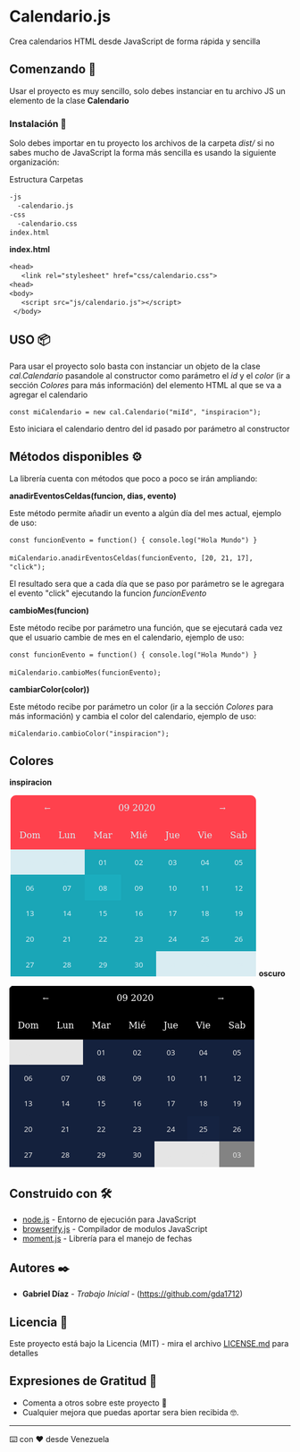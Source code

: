 # Calendario.js

Crea calendarios HTML desde JavaScript de forma rápida y sencilla

## Comenzando 🚀

Usar el proyecto es muy sencillo, solo debes instanciar en tu archivo JS un elemento de la clase **Calendario**


### Instalación 🔧

Solo debes importar en tu proyecto los archivos de la carpeta *dist/* si no sabes mucho de JavaScript la forma más sencilla es usando la siguiente organización:

Estructura Carpetas
```
-js
  -calendario.js
-css
  -calendario.css
index.html
```

 **index.html**
 ```
 <head>
    <link rel="stylesheet" href="css/calendario.css">
 <head>
 <body>
    <script src="js/calendario.js"></script>
  </body>
 ```


## USO 📦

Para usar el proyecto solo basta con instanciar un objeto de la clase *cal.Calendario* pasandole al constructor como parámetro el *id* y el *color* (ir a sección *Colores* para más información) del elemento HTML al que se va a agregar el calendario

```
const miCalendario = new cal.Calendario("miId", "inspiracion");
```

Esto iniciara el calendario dentro del id pasado por parámetro al constructor

## Métodos disponibles ⚙️

La librería cuenta con métodos que poco a poco se irán ampliando:

**anadirEventosCeldas(funcion, dias, evento)**

Este método permite añadir un evento a algún día del mes actual, ejemplo de uso:

```
const funcionEvento = function() { console.log("Hola Mundo") }

miCalendario.anadirEventosCeldas(funcionEvento, [20, 21, 17], "click");
```

El resultado sera que a cada día que se paso por parámetro se le agregara el evento "click" ejecutando la funcion *funcionEvento*

**cambioMes(funcion)**

Este método recibe por parámetro una función, que se ejecutará cada vez que el usuario cambie de mes en el calendario, ejemplo de uso:

```
const funcionEvento = function() { console.log("Hola Mundo") }

miCalendario.cambioMes(funcionEvento);
```

**cambiarColor(color))**

Este método recibe por parámetro un color (ir a la sección *Colores* para más información) y cambia el color del calendario, ejemplo de uso:

```
miCalendario.cambioColor("inspiracion");
```

## Colores


**inspiracion**

![inspiracion](https://raw.githubusercontent.com/gda1712/calendario.js/master/imagenesProyecto/calendario-inspiracion.png)
**oscuro**

![oscuro](https://raw.githubusercontent.com/gda1712/calendario.js/master/imagenesProyecto/calendario-oscuro.png)

## Construido con 🛠️

* [node.js](https://nodejs.org/es/) - Entorno de ejecución para JavaScript
* [browserify.js](http://browserify.org/) - Compilador de modulos JavaScript
* [moment.js](https://momentjs.com/) - Librería para el manejo de fechas


## Autores ✒️

* **Gabriel Díaz** - *Trabajo Inicial* - (https://github.com/gda1712)


## Licencia 📄

Este proyecto está bajo la Licencia (MIT) - mira el archivo [LICENSE.md](LICENSE.md) para detalles

## Expresiones de Gratitud 🎁

* Comenta a otros sobre este proyecto 📢 
* Cualquier mejora que puedas aportar sera bien recibida 🤓.



---
⌨️ con ❤️ desde Venezuela
